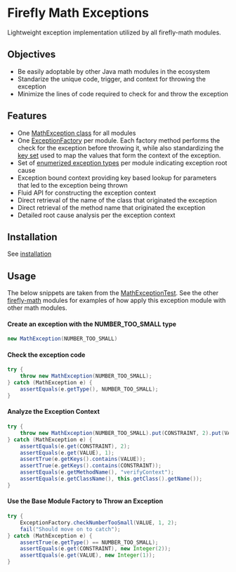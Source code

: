 # Firefly Math Exceptions

Lightweight exception implementation utilized by all firefly-math modules.

## Objectives
- Be easily adoptable by other Java math modules in the ecosystem
- Standarize the unique code, trigger, and context for throwing the exception
- Minimize the lines of code required to check for and throw the exception

## Features
- One [MathException class](https://github.com/firefly-math/firefly-math-exceptions/blob/master/src/main/java/com/fireflysemantics/math/exception/MathException.java) for all modules
- One [ExceptionFactory](https://github.com/firefly-math/firefly-math-exceptions/blob/master/src/main/java/com/fireflysemantics/math/exception/ExceptionFactory.java) per module.  Each factory method performs the check for the exception before throwing it, while also standardizing the [key set](https://github.com/firefly-math/firefly-math-exceptions/blob/master/src/main/java/com/fireflysemantics/math/exception/ExceptionKeys.java) used to map the values that form the context of the exception.
- Set of [enumerized exception types](https://github.com/firefly-math/firefly-math-exceptions/blob/master/src/main/java/com/fireflysemantics/math/exception/ExceptionTypes.java) per module indicating exception root cause
- Exception bound context providing key based lookup for parameters that led to the exception being thrown
- Fluid API for constructing the exception context
- Direct retrieval of the name of the class that originated the exception
- Direct retrieval of the method name that originated the exception
- Detailed root cause analysis per the exception context


## Installation

See [installation](https://github.com/firefly-math/firefly-math#installation)

## Usage

The below snippets are taken from the [MathExceptionTest](https://github.com/firefly-math/firefly-math-exceptions/blob/master/src/test/java/com/fireflysemantics/math/exceptions/MathExceptionTest.java).  See the other [firefly-math](https://github.com/firefly-math) modules for examples of how apply this exception module with other math modules. 

#### Create an exception with the NUMBER_TOO_SMALL type 
``` java
new MathException(NUMBER_TOO_SMALL)
```

#### Check the exception code
``` java
try {
    throw new MathException(NUMBER_TOO_SMALL);
} catch (MathException e) {
    assertEquals(e.getType(), NUMBER_TOO_SMALL);
}
```

#### Analyze the Exception Context

``` java
try {
    throw new MathException(NUMBER_TOO_SMALL).put(CONSTRAINT, 2).put(VALUE, 1);
} catch (MathException e) {
    assertEquals(e.get(CONSTRAINT), 2);
    assertEquals(e.get(VALUE), 1);
    assertTrue(e.getKeys().contains(VALUE));
    assertTrue(e.getKeys().contains(CONSTRAINT));
    assertEquals(e.getMethodName(), "verifyContext");
    assertEquals(e.getClassName(), this.getClass().getName());
}
```

#### Use the Base Module Factory to Throw an Exception
``` java
try {
    ExceptionFactory.checkNumberTooSmall(VALUE, 1, 2);
    fail("Should move on to catch");
} catch (MathException e) {
    assertTrue(e.getType() == NUMBER_TOO_SMALL);
    assertEquals(e.get(CONSTRAINT), new Integer(2));
    assertEquals(e.get(VALUE), new Integer(1));
}
```
